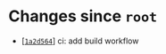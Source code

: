 # Changes since `root`

- \[[`1a2d564`](https://github.com/nearlySplat/qsh/commit/1a2d564dc7d7010b6c09dff492c97c1ef96ec616)\] ci: add build workflow
